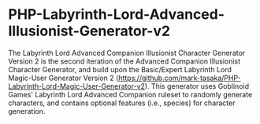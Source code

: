 # PHP-Labyrinth-Lord-Advanced-Illusionist-Generator-v2
The Labyrinth Lord Advanced Companion Illusionist Character Generator Version 2 is the second iteration of the Advanced Companion Illusionist Character Generator, and build upon the Basic/Expert Labyrinth Lord Magic-User Generator Version 2 (https://github.com/mark-tasaka/PHP-Labyrinth-Lord-Magic-User-Generator-v2). This generator uses Goblinoid Games' Labyrinth Lord Advanced Companion ruleset to randomly generate characters, and contains optional features (i.e., species) for character generation.
